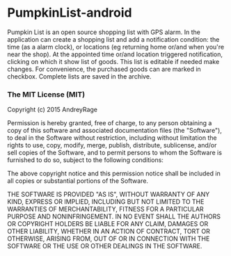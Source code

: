 # PumpkinList-android
Pumpkin List is an open source shopping list with GPS alarm. In the application can create a shopping list and add a notification condition: the time (as a alarm clock), or locations (eg returning home or/and when you're near the shop). At the appointed time or/and location triggered notification, clicking on which it show list of goods. This list is editable if needed make changes. For convenience, the purchased goods can are marked in checkbox. Complete lists are saved in the archive.

### The MIT License (MIT)

Copyright (c) 2015 AndreyRage

Permission is hereby granted, free of charge, to any person obtaining a copy
of this software and associated documentation files (the "Software"), to deal
in the Software without restriction, including without limitation the rights
to use, copy, modify, merge, publish, distribute, sublicense, and/or sell
copies of the Software, and to permit persons to whom the Software is
furnished to do so, subject to the following conditions:

The above copyright notice and this permission notice shall be included in all
copies or substantial portions of the Software.

THE SOFTWARE IS PROVIDED "AS IS", WITHOUT WARRANTY OF ANY KIND, EXPRESS OR
IMPLIED, INCLUDING BUT NOT LIMITED TO THE WARRANTIES OF MERCHANTABILITY,
FITNESS FOR A PARTICULAR PURPOSE AND NONINFRINGEMENT. IN NO EVENT SHALL THE
AUTHORS OR COPYRIGHT HOLDERS BE LIABLE FOR ANY CLAIM, DAMAGES OR OTHER
LIABILITY, WHETHER IN AN ACTION OF CONTRACT, TORT OR OTHERWISE, ARISING FROM,
OUT OF OR IN CONNECTION WITH THE SOFTWARE OR THE USE OR OTHER DEALINGS IN THE
SOFTWARE.
